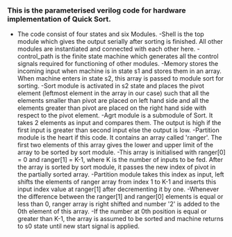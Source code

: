 ### This is the parameterised verilog code for hardware implementation of Quick Sort.
- The code consist of four states and six Modules.
-Shell is the top module which gives the output serially after sorting is finished. All other modules are instantiated and connected with each other here.
-control_path is the finite state machine which generates all the control signals required for functioning of other modules.
-Memory stores the incoming input when machine is in state s1 and stores them in an array. When machine enters in state s2, this array is passed to module sort for sorting.
-Sort module is activated in s2 state and places the pivot element (leftmost element in the array in our case) such that all the elements smaller than pivot are placed on left hand side and all the elements greater than pivot are placed on the right hand side with respect to the pivot element.
-Agrt module is a submodule of Sort. It takes 2 elements as input and compares them. The output is  high  if the first input is greater than second input else the output is low.
-Partition module is the heart if this code. It contains an array called 'ranger'. The first two elements of this array gives the lower and upper limit of the array to be sorted by sort module.
-This array is initialised with ranger[0] = 0 and ranger[1] = K-1, where K is the number of inputs to be fed. After the array is sorted by sort module, it passes the new index of pivot in the partially sorted array.
-Partition module takes this index as input, left shifts the elements of ranger array from index 1 to K-1 and inserts this input index value  at  ranger[1] after decrementing it by one.
-Whenever the difference between the ranger[1] and ranger[0] elements is equal or less than 0, ranger array is right shifted and number '2' is added to the 0th element of this array.
-If the number at 0th position is equal or greater than K-1, the array is assumed to be sorted and machine returns to s0 state until new start signal is applied.

